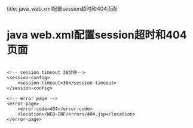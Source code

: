 title: java_web.xml配置session超时和404页面 

#  java web.xml配置session超时和404页面 
```

<!-- session timeout 30分钟-->
<session-config>
	<session-timeout>30</session-timeout>
</session-config>

<!-- error page -->
<error-page>
	<error-code>404</error-code>
	<location>/WEB-INF/errors/404.jsp</location>
</error-page>

```